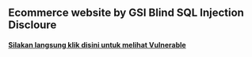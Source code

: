 ## Ecommerce website by GSI Blind SQL Injection Discloure

#### [Silakan langsung klik disini untuk melihat Vulnerable](http://www.surabayablackhat.org/forum/thread-3133.html)